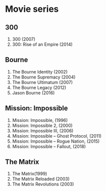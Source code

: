 # Movie series

## 300
1. 300 (2007)
2. 300: Rise of an Empire (2014)

## Bourne
1. The Bourne Identity (2002)
2. The Bourne Supremacy (2004)
3. The Bourne Ultimatum (2007)
4. The Bourne Legacy (2012)
5. Jason Bourne (2016)

## Mission: Impossible
1. Mission: Impossible, (1996)
2. Mission: Impossible 2, (2000)
3. Mission: Impossible III, (2006)
4. Mission: Impossible – Ghost Protocol, (2011)
5. Mission: Impossible – Rogue Nation, (2015)
6. Mission: Impossible – Fallout, (2018)

## The Matrix
1. The Matrix(1999)
2. The Matrix Reloaded (2003)
3. The Matrix Revolutions (2003)
